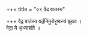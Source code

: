 +++
title = "०९ वेद वातस्य"

+++
वेद॒ वात॑स्य वर्त॒निमु॒रोरृ॒ष्वस्य॑ बृह॒तः ।  
वेदा॒ ये अ॒ध्यास॑ते ॥